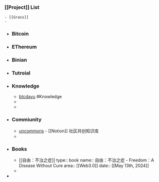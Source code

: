 ### [[Project]] List
	- [[Grass]]
	-
- ### Bitcoin
- ### EThereum
- ### Binian
- ### Tutroial
- ### Knowledge
	- [btcdayu](https://btcdayu.gitbook.io/dayu) #Knowledge
	-
	-
- ### Commiunity
	- [uncommons](https://uncommons.notion.site/Uncommons-04ea0224d3cd4fe9b5181b6dd22d02b4) - [[Notion]] 社区共创知识库
	-
- ### Books
	- [[自由：不治之症]]
	  type:: book
	  name:: 自由：不治之症 - Freedom：A Disease Without Cure
	  area:: [[Web3.0]] 
	  date:: [[May 13th, 2024]]
	-
-